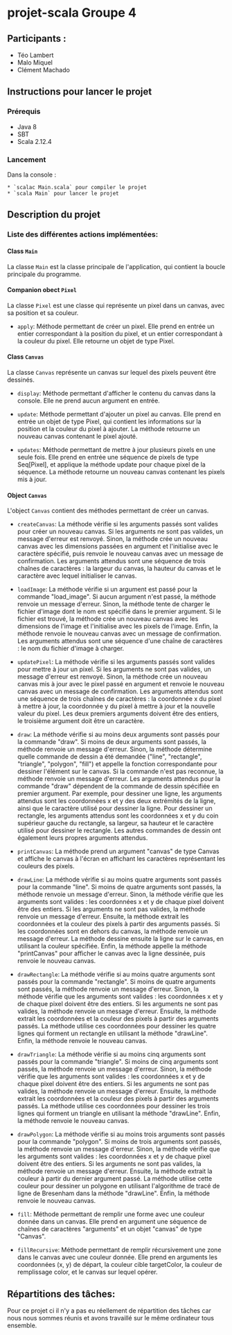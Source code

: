 # projet-scala Groupe 4

## Participants : 
  - Téo Lambert
  - Malo Miquel
  - Clément Machado

## Instructions pour lancer le projet

### Prérequis

  * Java 8
  * SBT
  * Scala 2.12.4

### Lancement
Dans la console :
  
    * `scalac Main.scala` pour compiler le projet
    * `scala Main` pour lancer le projet

## Description du projet

### Liste des différentes actions implémentées:

#### Class `Main` 

La classe `Main` est la classe principale de l'application, qui contient la boucle principale du programme.

#### Companion obect `Pixel`

La classe `Pixel` est une classe qui représente un pixel dans un canvas, avec sa position et sa couleur.

  * `apply`: Méthode permettant de créer un pixel. Elle prend en entrée un entier correspondant à la position du pixel, et un entier correspondant à la couleur du pixel. Elle retourne un objet de type Pixel.

#### Class `Canvas`

La classe `Canvas` représente un canvas sur lequel des pixels peuvent être dessinés.

  * `display`: Méthode permettant d'afficher le contenu du canvas dans la console. Elle ne prend aucun argument en entrée.

  * `update`: Méthode permettant d'ajouter un pixel au canvas. Elle prend en entrée un objet de type Pixel, qui contient les informations sur la position et la couleur du pixel à ajouter. La méthode retourne un nouveau canvas contenant le pixel ajouté.

  * `updates`: Méthode permettant de mettre à jour plusieurs pixels en une seule fois. Elle prend en entrée une séquence de pixels de type Seq[Pixel], et applique la méthode update pour chaque pixel de la séquence. La méthode retourne un nouveau canvas contenant les pixels mis à jour.

#### Object `Canvas`

L'object `Canvas` contient des méthodes permettant de créer un canvas.

  * `createCanvas`: La méthode vérifie si les arguments passés sont valides pour créer un nouveau canvas. Si les arguments ne sont pas valides, un message d'erreur est renvoyé. Sinon, la méthode crée un nouveau canvas avec les dimensions passées en argument et l'initialise avec le caractère spécifié, puis renvoie le nouveau canvas avec un message de confirmation. Les arguments attendus sont une séquence de trois chaînes de caractères : la largeur du canvas, la hauteur du canvas et le caractère avec lequel initialiser le canvas.

  * `loadImage`: La méthode vérifie si un argument est passé pour la commande "load_image". Si aucun argument n'est passé, la méthode renvoie un message d'erreur. Sinon, la méthode tente de charger le fichier d'image dont le nom est spécifié dans le premier argument. Si le fichier est trouvé, la méthode crée un nouveau canvas avec les dimensions de l'image et l'initialise avec les pixels de l'image. Enfin, la méthode renvoie le nouveau canvas avec un message de confirmation. Les arguments attendus sont une séquence d'une chaîne de caractères : le nom du fichier d'image à charger.

  * `updatePixel`: La méthode vérifie si les arguments passés sont valides pour mettre à jour un pixel. Si les arguments ne sont pas valides, un message d'erreur est renvoyé. Sinon, la méthode crée un nouveau canvas mis à jour avec le pixel passé en argument et renvoie le nouveau canvas avec un message de confirmation. Les arguments attendus sont une séquence de trois chaînes de caractères : la coordonnée x du pixel à mettre à jour, la coordonnée y du pixel à mettre à jour et la nouvelle valeur du pixel. Les deux premiers arguments doivent être des entiers, le troisième argument doit être un caractère.

  * `draw`: La méthode vérifie si au moins deux arguments sont passés pour la commande "draw". Si moins de deux arguments sont passés, la méthode renvoie un message d'erreur. Sinon, la méthode détermine quelle commande de dessin a été demandée ("line", "rectangle", "triangle", "polygon", "fill") et appelle la fonction correspondante pour dessiner l'élément sur le canvas. Si la commande n'est pas reconnue, la méthode renvoie un message d'erreur. Les arguments attendus pour la commande "draw" dépendent de la commande de dessin spécifiée en premier argument. Par exemple, pour dessiner une ligne, les arguments attendus sont les coordonnées x et y des deux extrémités de la ligne, ainsi que le caractère utilisé pour dessiner la ligne. Pour dessiner un rectangle, les arguments attendus sont les coordonnées x et y du coin supérieur gauche du rectangle, sa largeur, sa hauteur et le caractère utilisé pour dessiner le rectangle. Les autres commandes de dessin ont également leurs propres arguments attendus.

  * `printCanvas`: La méthode prend un argument "canvas" de type Canvas et affiche le canvas à l'écran en affichant les caractères représentant les couleurs des pixels.

  * `drawLine`: La méthode vérifie si au moins quatre arguments sont passés pour la commande "line". Si moins de quatre arguments sont passés, la méthode renvoie un message d'erreur. Sinon, la méthode vérifie que les arguments sont valides : les coordonnées x et y de chaque pixel doivent être des entiers. Si les arguments ne sont pas valides, la méthode renvoie un message d'erreur.      Ensuite, la méthode extrait les coordonnées et la couleur des pixels à partir des arguments passés. Si les coordonnées sont en dehors du canvas, la méthode renvoie un message d'erreur. La méthode dessine ensuite la ligne sur le canvas, en utilisant la couleur spécifiée. Enfin, la méthode appelle la méthode "printCanvas" pour afficher le canvas avec la ligne dessinée, puis renvoie le nouveau canvas.

  * `drawRectangle`: La méthode vérifie si au moins quatre arguments sont passés pour la commande "rectangle". Si moins de quatre arguments sont passés, la méthode renvoie un message d'erreur. Sinon, la méthode vérifie que les arguments sont valides : les coordonnées x et y de chaque pixel doivent être des entiers. Si les arguments ne sont pas valides, la méthode renvoie un message d'erreur. Ensuite, la méthode extrait les coordonnées et la couleur des pixels à partir des arguments passés. La méthode utilise ces coordonnées pour dessiner les quatre lignes qui forment un rectangle en utilisant la méthode "drawLine". Enfin, la méthode renvoie le nouveau canvas.

  * `drawTriangle`: La méthode vérifie si au moins cinq arguments sont passés pour la commande "triangle". Si moins de cinq arguments sont passés, la méthode renvoie un message d'erreur. Sinon, la méthode vérifie que les arguments sont valides : les coordonnées x et y de chaque pixel doivent être des entiers. Si les arguments ne sont pas valides, la méthode renvoie un message d'erreur. Ensuite, la méthode extrait les coordonnées et la couleur des pixels à partir des arguments passés. La méthode utilise ces coordonnées pour dessiner les trois lignes qui forment un triangle en utilisant la méthode "drawLine". Enfin, la méthode renvoie le nouveau canvas.

  * `drawPolygon`: La méthode vérifie si au moins trois arguments sont passés pour la commande "polygon". Si moins de trois arguments sont passés, la méthode renvoie un message d'erreur. Sinon, la méthode vérifie que les arguments sont valides : les coordonnées x et y de chaque pixel doivent être des entiers. Si les arguments ne sont pas valides, la méthode renvoie un message d'erreur. Ensuite, la méthode extrait la couleur à partir du dernier argument passé. La méthode utilise cette couleur pour dessiner un polygone en utilisant l'algorithme de tracé de ligne de Bresenham dans la méthode "drawLine". Enfin, la méthode renvoie le nouveau canvas.

  * `fill`: Méthode permettant de remplir une forme avec une couleur donnée dans un canvas. Elle prend en argument une séquence de chaînes de caractères "arguments" et un objet "canvas" de type "Canvas".

  * `fillRecursive`: Méthode permettant de remplir récursivement une zone dans le canvas avec une couleur donnée. Elle prend en arguments les coordonnées (x, y) de départ, la couleur cible targetColor, la couleur de remplissage color, et le canvas sur lequel opérer.

## Répartitions des tâches:

Pour ce projet ci il n'y a pas eu réellement de répartition des tâches car nous nous sommes réunis et avons travaillé sur le même ordinateur tous ensemble. 